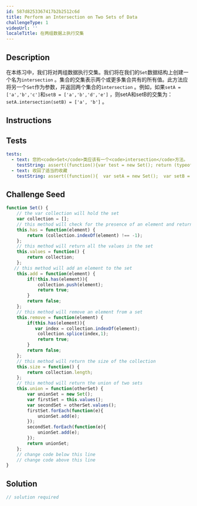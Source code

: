 ```yaml
---
id: 587d8253367417b2b2512c6d
title: Perform an Intersection on Two Sets of Data
challengeType: 1
videoUrl: ''
localeTitle: 在两组数据上执行交集
---
```


## Description
<section id="description">在本练习中，我们将对两组数据执行交集。我们将在我们的<code>Set</code>数据结构上创建一个名为<code>intersection</code> 。集合的交集表示两个或更多集合共有的所有值。此方法应将另一个<code>Set</code>作为参数，并返回两个集合的<code>intersection</code> 。例如，如果<code>setA = [&#39;a&#39;,&#39;b&#39;,&#39;c&#39;]</code>和<code>setB = [&#39;a&#39;,&#39;b&#39;,&#39;d&#39;,&#39;e&#39;]</code> ，则setA和setB的交集为： <code>setA.intersection(setB) = [&#39;a&#39;, &#39;b&#39;]</code> 。 </section>

## Instructions
<section id="instructions">
</section>

## Tests
<section id='tests'>

```yml
tests:
  - text: 您的<code>Set</code>类应该有一个<code>intersection</code>方法。
    testString: assert((function(){var test = new Set(); return (typeof test.intersection === 'function')})(), 'Your <code>Set</code> class should have a <code>intersection</code> method.');
  - text: 收回了适当的收藏
    testString: assert((function(){  var setA = new Set();  var setB = new Set();  setA.add('a');  setA.add('b');  setA.add('c');  setB.add('c');  setB.add('d');  var intersectionSetAB = setA.intersection(setB); return (intersectionSetAB.size() === 1 && intersectionSetAB.values()[0] === 'c')})(), 'The proper collection was returned');

```

</section>

## Challenge Seed
<section id='challengeSeed'>

<div id='js-seed'>

```js
function Set() {
    // the var collection will hold the set
    var collection = [];
    // this method will check for the presence of an element and return true or false
    this.has = function(element) {
        return (collection.indexOf(element) !== -1);
    };
    // this method will return all the values in the set
    this.values = function() {
        return collection;
    };
   // this method will add an element to the set
    this.add = function(element) {
        if(!this.has(element)){
            collection.push(element);
            return true;
        }
        return false;
    };
    // this method will remove an element from a set
    this.remove = function(element) {
        if(this.has(element)){
           var index = collection.indexOf(element);
            collection.splice(index,1);
            return true;
        }
        return false;
    };
    // this method will return the size of the collection
    this.size = function() {
        return collection.length;
    };
    // this method will return the union of two sets
    this.union = function(otherSet) {
        var unionSet = new Set();
        var firstSet = this.values();
        var secondSet = otherSet.values();
        firstSet.forEach(function(e){
            unionSet.add(e);
        });
        secondSet.forEach(function(e){
            unionSet.add(e);
        });
        return unionSet;
    };
    // change code below this line
    // change code above this line
}

```

</div>



</section>

## Solution
<section id='solution'>

```js
// solution required
```
</section>

